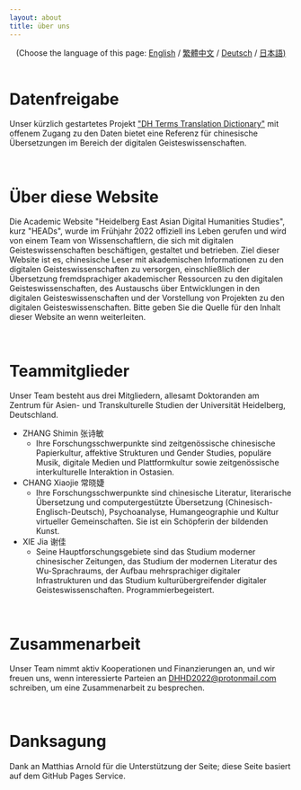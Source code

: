 ```yaml
---
layout: about 
title: über uns 
---
```


<div style="text-align: center">(Choose the language of this page:  <a href="https://dhhd2022.github.io/about/en">English</a> / <a href="https://dhhd2022.github.io/about/zh">繁體中文</a>  / <a href="https://dhhd2022.github.io/about/de">Deutsch</a> / <a href="https://dhhd2022.github.io/about/jp">日本語)</a></div>

   <br/>

# Datenfreigabe

Unser kürzlich gestartetes Projekt ["DH Terms Translation Dictionary"](https://github.com/xiejia1995/DH-terms-translation-dictionary) mit offenem Zugang zu den Daten bietet eine Referenz für chinesische Übersetzungen im Bereich der digitalen Geisteswissenschaften.

   <br/>

# Über diese Website
Die Academic Website "Heidelberg East Asian Digital Humanities Studies", kurz "HEADs", wurde im Frühjahr 2022 offiziell ins Leben gerufen und wird von einem Team von Wissenschaftlern, die sich mit digitalen Geisteswissenschaften beschäftigen, gestaltet und betrieben. Ziel dieser Website ist es, chinesische Leser mit akademischen Informationen zu den digitalen Geisteswissenschaften zu versorgen, einschließlich der Übersetzung fremdsprachiger akademischer Ressourcen zu den digitalen Geisteswissenschaften, des Austauschs über Entwicklungen in den digitalen Geisteswissenschaften und der Vorstellung von Projekten zu den digitalen Geisteswissenschaften. Bitte geben Sie die Quelle für den Inhalt dieser Website an wenn weiterleiten.

   <br/>

# Teammitglieder

Unser Team besteht aus drei Mitgliedern, allesamt Doktoranden am Zentrum für Asien- und Transkulturelle Studien der Universität Heidelberg, Deutschland.

* ZHANG Shimin 张诗敏  
  * Ihre Forschungsschwerpunkte sind zeitgenössische chinesische Papierkultur, affektive Strukturen und Gender Studies, populäre Musik, digitale Medien und Plattformkultur sowie zeitgenössische interkulturelle Interaktion in Ostasien.
* CHANG Xiaojie 常晓婕  
  * Ihre Forschungsschwerpunkte sind chinesische Literatur, literarische Übersetzung und computergestützte Übersetzung (Chinesisch-Englisch-Deutsch), Psychoanalyse, Humangeographie und Kultur virtueller Gemeinschaften. Sie ist ein Schöpferin der bildenden Kunst.
* XIE Jia 谢佳 
  * Seine Hauptforschungsgebiete sind das Studium moderner chinesischer Zeitungen, das Studium der modernen Literatur des Wu-Sprachraums, der Aufbau mehrsprachiger digitaler Infrastrukturen und das Studium kulturübergreifender digitaler Geisteswissenschaften. Programmierbegeistert.

<br/>

# Zusammenarbeit

Unser Team nimmt aktiv Kooperationen und Finanzierungen an, und wir freuen uns, wenn interessierte Parteien an DHHD2022@protonmail.com schreiben, um eine Zusammenarbeit zu besprechen.

<br/>

# Danksagung
Dank an Matthias Arnold für die Unterstützung der Seite; diese Seite basiert auf dem GitHub Pages Service.



